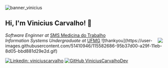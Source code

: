 
![banner_vinicius](https://user-images.githubusercontent.com/51410946/115581763-afa09000-a29e-11eb-96fa-20a1205487ba.jpg)
<h2> Hi, I'm Vinicius Carvalho! 👋 </h2>
<p><em>Software Enginner at </em><a href="https://www.smsdotrabalho.com.br/">SMS Medicina do Trabalho</a></br>
  <em>Information Systems Undergraduate at</em> <a href="https://ufmg.br/">UFMG</a> 
  <img align="right" src="(https://user-images.githubusercontent.com/51410946/115582686-95b37d00-a29f-11eb-8d05-bbd881d29e2d.gif">
  ![thankyou](https://user-images.githubusercontent.com/51410946/115582686-95b37d00-a29f-11eb-8d05-bbd881d29e2d.gif)
</p>

[![Linkedin: viniciuscarvalho](https://img.shields.io/badge/-ViniciusCarvalho-blue?style=flat-square&logo=Linkedin&logoColor=white&link=https://www.linkedin.com/in/vinicius-carvalho-developer/)](https://www.linkedin.com/in/vinicius-carvalho-developer/)
[![GitHub ViniciusCarvalhoDev](https://img.shields.io/github/followers/ViniciusCarvalhoDev?label=follow&style=social)](https://github.com/ViniciusCarvalhoDev)


<!--
**ViniciusCarvalhoDev/ViniciusCarvalhoDev** is a ✨ _special_ ✨ repository because its `README.md` (this file) appears on your GitHub profile.

Here are some ideas to get you started:

- 🔭 I’m currently working on ...
- 🌱 I’m currently learning ...
- 👯 I’m looking to collaborate on ...
- 🤔 I’m looking for help with ...
- 💬 Ask me about ...
- 📫 How to reach me: ...
- 😄 Pronouns: ...
- ⚡ Fun fact: ...
-->
